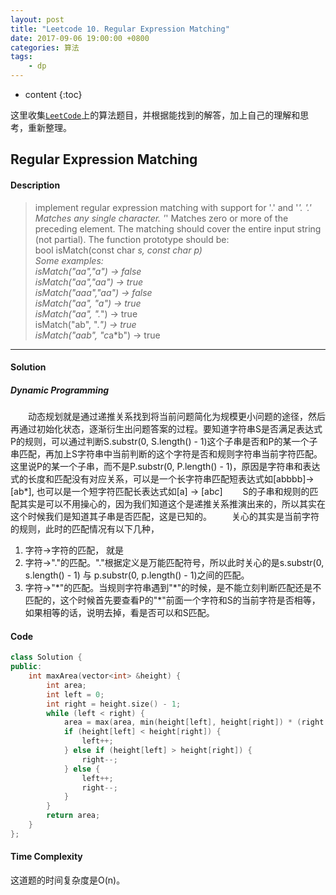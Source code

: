 ```yaml
---
layout: post
title: "Leetcode 10. Regular Expression Matching"
date: 2017-09-06 19:00:00 +0800 
categories: 算法
tags: 
    - dp
---
```

* content
{:toc}

这里收集[`LeetCode`](https://leetcode.com)上的算法题目，并根据能找到的解答，加上自己的理解和思考，重新整理。

<!-- more -->

## Regular Expression Matching

#### Description

>implement regular expression matching with support for '.' and '*'.
'.' Matches any single character.
'*' Matches zero or more of the preceding element.
The matching should cover the entire input string (not partial).
The function prototype should be:  
bool isMatch(const char *s, const char *p)  
Some examples:  
isMatch("aa","a") → false  
isMatch("aa","aa") → true  
isMatch("aaa","aa") → false  
isMatch("aa", "a*") → true  
isMatch("aa", ".*") → true  
isMatch("ab", ".*") → true  
isMatch("aab", "c*a*b") → true

---

#### Solution

#####  Dynamic Programming



&emsp;&emsp;动态规划就是通过递推关系找到将当前问题简化为规模更小问题的途径，然后再通过初始化状态，逐渐衍生出问题答案的过程。要知道字符串S是否满足表达式P的规则，可以通过判断S.substr(0, S.length() - 1)这个子串是否和P的某一个子串匹配，再加上S字符串中当前判断的这个字符是否和规则字符串当前字符匹配。这里说P的某一个子串，而不是P.substr(0, P.length() - 1)，原因是字符串和表达式的长度和匹配没有对应关系，可以是一个长字符串匹配短表达式如[abbbb]->[ab*], 也可以是一个短字符匹配长表达式如[a] -> [ab*c*]
&emsp;&emsp;S的子串和规则的匹配其实是可以不用操心的，因为我们知道这个是递推关系推演出来的，所以其实在这个时候我们是知道其子串是否匹配，这是已知的。
&emsp;&emsp;关心的其实是当前字符的规则，此时的匹配情况有以下几种，
1. 字符->字符的匹配， 就是
2. 字符->"."的匹配。"."根据定义是万能匹配符号，所以此时关心的是s.substr(0, s.length() - 1) 与 p.substr(0, p.length() - 1)之间的匹配。
3. 字符->"\*"的匹配。当规则字符串遇到"\*"的时候，是不能立刻判断匹配还是不匹配的，这个时候首先要查看P的"*"前面一个字符和S的当前字符是否相等，如果相等的话，说明去掉，看是否可以和S匹配。

#### Code

```cpp
class Solution {
public:
    int maxArea(vector<int> &height) {
        int area; 
        int left = 0;
        int right = height.size() - 1;
        while (left < right) {
            area = max(area, min(height[left], height[right]) * (right - left));
            if (height[left] < height[right]) {
                left++;
            } else if (height[left] > height[right]) {
                right--;
            } else {
                left++;
                right--;
            }
        }
        return area;
    }
};
```

#### Time Complexity

这道题的时间复杂度是O(n)。
